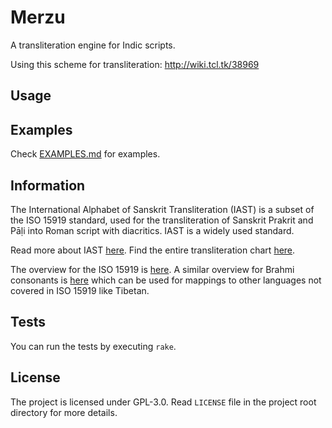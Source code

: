 # Merzu

A transliteration engine for Indic scripts.

Using this scheme for transliteration: http://wiki.tcl.tk/38969

## Usage


## Examples

Check [EXAMPLES.md](EXAMPLES.md) for examples.

## Information

The International Alphabet of Sanskrit Transliteration (IAST) is a subset of the ISO 15919 standard, used for the transliteration of Sanskrit Prakrit and Pāḷi into Roman script with diacritics. IAST is a widely used standard.

Read more about IAST [here](https://en.wikipedia.org/wiki/International_Alphabet_of_Sanskrit_Transliteration). Find the entire transliteration chart [here](https://en.wikipedia.org/wiki/Wikipedia:Indic_transliteration#Consonants).

The overview for the ISO 15919 is [here](https://en.wikipedia.org/wiki/ISO_15919#Overview). A similar overview for Brahmi consonants is [here](https://en.wikipedia.org/wiki/Brahmic_scripts) which can be used for mappings to other languages not covered in ISO 15919 like Tibetan.

## Tests

You can run the tests by executing `rake`.

## License

The project is licensed under GPL-3.0. Read `LICENSE` file in the project root directory for more details.
